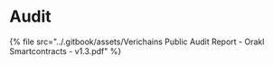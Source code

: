 # Audit

{% file src="../.gitbook/assets/Verichains Public Audit Report - Orakl Smartcontracts - v1.3.pdf" %}

